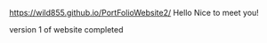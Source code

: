 https://wild855.github.io/PortFolioWebsite2/
Hello Nice to meet you! 

version 1 of website completed
